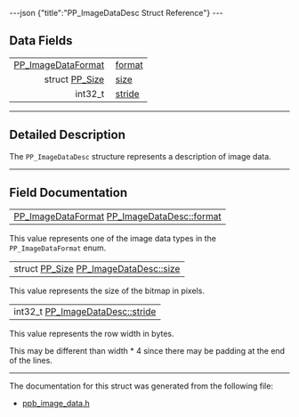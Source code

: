 ---json {"title":"PP_ImageDataDesc Struct Reference"} ---

## Data Fields

<table><tbody><tr class="odd"><td style="text-align: right;"><a href="/docs/native-client/pepper_beta/c/group___enums#ga2ee7ad01799553e5f17bdaa35dd952ee" class="el">PP_ImageDataFormat</a> </td><td><a href="/docs/native-client/pepper_beta/c/struct_p_p___image_data_desc#a0a621fd3704227310f14ba47323a80e1" class="el">format</a></td></tr><tr class="even"><td style="text-align: right;">struct <a href="/docs/native-client/pepper_beta/c/struct_p_p___size/" class="el">PP_Size</a> </td><td><a href="/docs/native-client/pepper_beta/c/struct_p_p___image_data_desc#ad5b1dc56bf041929e1b54c7c96d1bd85" class="el">size</a></td></tr><tr class="odd"><td style="text-align: right;">int32_t </td><td><a href="/docs/native-client/pepper_beta/c/struct_p_p___image_data_desc#a27f743f8f59a611853815865681bead6" class="el">stride</a></td></tr></tbody></table>

---

<span id="details" class="anchor" style="margin: 0;"></span>

## Detailed Description

The `PP_ImageDataDesc` structure represents a description of image data.

---

## Field Documentation

<span id="a0a621fd3704227310f14ba47323a80e1" class="anchor" style="margin: 0;"></span>

<table><tbody><tr class="odd"><td><a href="/docs/native-client/pepper_beta/c/group___enums#ga2ee7ad01799553e5f17bdaa35dd952ee" class="el">PP_ImageDataFormat</a> <a href="/docs/native-client/pepper_beta/c/struct_p_p___image_data_desc#a0a621fd3704227310f14ba47323a80e1" class="el">PP_ImageDataDesc::format</a></td></tr></tbody></table>

This value represents one of the image data types in the `PP_ImageDataFormat` enum.

<span id="ad5b1dc56bf041929e1b54c7c96d1bd85" class="anchor" style="margin: 0;"></span>

<table><tbody><tr class="odd"><td>struct <a href="/docs/native-client/pepper_beta/c/struct_p_p___size/" class="el">PP_Size</a> <a href="/docs/native-client/pepper_beta/c/struct_p_p___image_data_desc#ad5b1dc56bf041929e1b54c7c96d1bd85" class="el">PP_ImageDataDesc::size</a></td></tr></tbody></table>

This value represents the size of the bitmap in pixels.

<span id="a27f743f8f59a611853815865681bead6" class="anchor" style="margin: 0;"></span>

<table><tbody><tr class="odd"><td>int32_t <a href="/docs/native-client/pepper_beta/c/struct_p_p___image_data_desc#a27f743f8f59a611853815865681bead6" class="el">PP_ImageDataDesc::stride</a></td></tr></tbody></table>

This value represents the row width in bytes.

This may be different than width \* 4 since there may be padding at the end of the lines.

---

The documentation for this struct was generated from the following file:

- <a href="/docs/native-client/pepper_beta/c/ppb__image__data_8h/" class="el">ppb_image_data.h</a>

